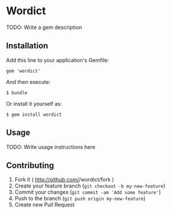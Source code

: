 # Wordict

TODO: Write a gem description

## Installation

Add this line to your application's Gemfile:

    gem 'wordict'

And then execute:

    $ bundle

Or install it yourself as:

    $ gem install wordict

## Usage

TODO: Write usage instructions here

## Contributing

1. Fork it ( http://github.com/<my-github-username>/wordict/fork )
2. Create your feature branch (`git checkout -b my-new-feature`)
3. Commit your changes (`git commit -am 'Add some feature'`)
4. Push to the branch (`git push origin my-new-feature`)
5. Create new Pull Request
